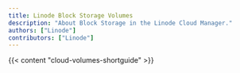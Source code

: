 ```yaml
---
title: Linode Block Storage Volumes
description: "About Block Storage in the Linode Cloud Manager."
authors: ["Linode"]
contributors: ["Linode"]
---
```


{{< content "cloud-volumes-shortguide" >}}
